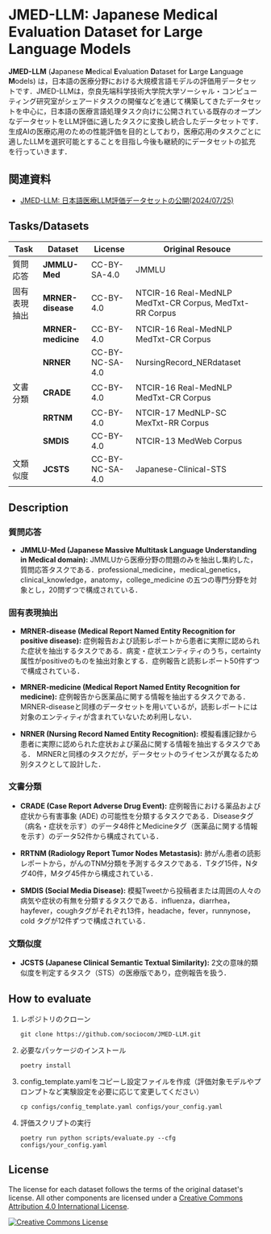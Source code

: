 # JMED-LLM: Japanese Medical Evaluation Dataset for Large Language Models
**JMED-LLM** (**J**apanese **M**edical **E**valuation **D**ataset for **L**arge **L**anguage **M**odels) は，日本語の医療分野における大規模言語モデルの評価用データセットです．JMED-LLMは，奈良先端科学技術大学院大学ソーシャル・コンピューティング研究室がシェアードタスクの開催などを通じて構築してきたデータセットを中心に，日本語の医療言語処理タスク向けに公開されている既存のオープンなデータセットをLLM評価に適したタスクに変換し統合したデータセットです．生成AIの医療応用のための性能評価を目的としており，医療応用のタスクごとに適したLLMを選択可能とすることを目指し今後も継続的にデータセットの拡充を行っていきます．

## 関連資料
- [JMED-LLM: 日本語医療LLM評価データセットの公開(2024/07/25)](https://speakerdeck.com/fta98/jmed-llm-ri-ben-yu-yi-liao-llmping-jia-detasetutonogong-kai)


## Tasks/Datasets

|Task|Dataset|License|Original Resouce|
|---|---|---|---|
|質問応答|**JMMLU-Med**|CC-BY-SA-4.0|JMMLU|
|固有表現抽出|**MRNER-disease**|CC-BY-4.0|NTCIR-16 Real-MedNLP MedTxt-CR Corpus, MedTxt-RR Corpus|
||**MRNER-medicine**|CC-BY-4.0|NTCIR-16 Real-MedNLP MedTxt-CR Corpus|
||**NRNER**|CC-BY-NC-SA-4.0|NursingRecord_NERdataset|
|文書分類|**CRADE**|CC-BY-4.0|NTCIR-16 Real-MedNLP MedTxt-CR Corpus|
||**RRTNM**|CC-BY-4.0|NTCIR-17 MedNLP-SC MexTxt-RR Corpus|
||**SMDIS**|CC-BY-4.0|NTCIR-13 MedWeb Corpus|
|文類似度|**JCSTS**|CC-BY-NC-SA-4.0|Japanese-Clinical-STS|

## Description
### 質問応答
- **JMMLU-Med (Japanese Massive Multitask Language Understanding in Medical domain):** JMMLUから医療分野の問題のみを抽出し集約した，質問応答タスクである．professional\_medicine，medical\_genetics，clinical\_knowledge，anatomy，college\_medicine の五つの専門分野を対象とし，20問ずつで構成されている．

### 固有表現抽出
- **MRNER-disease (Medical Report Named Entity Recognition for positive disease):** 症例報告および読影レポートから患者に実際に認められた症状を抽出するタスクである．病変・症状エンティティのうち，certainty属性がpositiveのものを抽出対象とする．症例報告と読影レポート50件ずつで構成されている．

- **MRNER-medicine (Medical Report Named Entity Recognition for medicine):** 症例報告から医薬品に関する情報を抽出するタスクである．
MRNER-diseaseと同様のデータセットを用いているが，読影レポートには対象のエンティティが含まれていないため利用しない．

- **NRNER (Nursing Record Named Entity Recognition):** 模擬看護記録から患者に実際に認められた症状および薬品に関する情報を抽出するタスクである．
MRNERと同様のタスクだが，データセットのライセンスが異なるため別タスクとして設計した．

### 文書分類
- **CRADE (Case Report Adverse Drug Event):** 症例報告における薬品および症状から有害事象 (ADE) の可能性を分類するタスクである．Diseaseタグ（病名・症状を示す）のデータ48件とMedicineタグ（医薬品に関する情報を示す）のデータ52件から構成されている．

- **RRTNM (Radiology Report Tumor Nodes Metastasis):** 肺がん患者の読影レポートから，がんのTNM分類を予測するタスクである．Tタグ15件，Nタグ40件，Mタグ45件から構成されている．

- **SMDIS (Social Media Disease):** 模擬Tweetから投稿者または周囲の人々の病気や症状の有無を分類するタスクである．influenza，diarrhea，hayfever，coughタグがそれぞれ13件，headache，fever，runnynose，cold タグが12件ずつで構成されている．

### 文類似度
- **JCSTS (Japanese Clinical Semantic Textual Similarity):** 2文の意味的類似度を判定するタスク（STS）の医療版であり，症例報告を扱う．

## How to evaluate
1. レポジトリのクローン
    ```
    git clone https://github.com/sociocom/JMED-LLM.git
    ```
2. 必要なパッケージのインストール
    ```
    poetry install
    ```
3. config_template.yamlをコピーし設定ファイルを作成（評価対象モデルやプロンプトなど実験設定を必要に応じて変更してください）
    ```
    cp configs/config_template.yaml configs/your_config.yaml
    ```
4. 評価スクリプトの実行
    ```
    poetry run python scripts/evaluate.py --cfg configs/your_config.yaml
    ```

## License
The license for each dataset follows the terms of the original dataset's license. All other components are licensed under a <a rel="license" href="https://creativecommons.org/licenses/by/4.0/">Creative Commons Attribution 4.0 International License</a>.

<a rel="license" href="http://creativecommons.org/licenses/by/4.0/"><img alt="Creative Commons License" style="border-width:0" src="https://i.creativecommons.org/l/by/4.0/88x31.png" /></a><br />